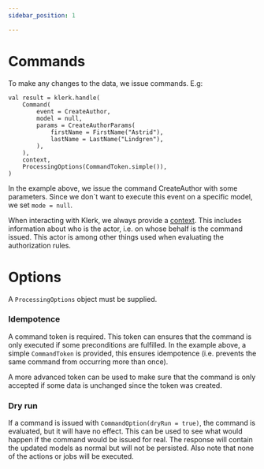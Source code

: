 ```yaml
---
sidebar_position: 1

---
```


# Commands

To make any changes to the data, we issue commands. E.g:

```
val result = klerk.handle(
    Command(
        event = CreateAuthor,
        model = null,
        params = CreateAuthorParams(
            firstName = FirstName("Astrid"),
            lastName = LastName("Lindgren"),
        ),
    ),
    context,
    ProcessingOptions(CommandToken.simple()),
)
```

In the example above, we issue the command CreateAuthor with some parameters. 
Since we don´t want to execute this event on a specific model, we set `mode = null`.

When interacting with Klerk, we always provide a [context](/docs/building-config/context). This includes information about who is the actor, i.e. 
on whose behalf is the command issued. This actor is among other things used when evaluating the authorization rules.

# Options

A `ProcessingOptions` object must be supplied. 

### Idempotence

A command token is required. This token can ensures that the command is only executed if some
preconditions are fulfilled. In the example above, a simple `CommandToken` is provided, this 
ensures idempotence (i.e. prevents the same command from occurring more than once).

A more advanced token can be used to make sure that the command is only accepted if some data
is unchanged since the token was created.

### Dry run

If a command is issued with `CommandOption(dryRun = true)`, the command is evaluated, but it will have no effect. This 
can be used to see what would happen if the command would be issued for real. The response will contain the updated
models as normal but will not be persisted. Also note that none of the actions or jobs will be executed.
